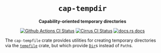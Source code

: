 <div align="center">
  <h1><code>cap-tempdir</code></h1>

  <p>
    <strong>Capability-oriented temporary directories</strong>
  </p>

  <p>
    <a href="https://github.com/sunfishcode/cap-std/actions?query=workflow%3ACI"><img src="https://github.com/sunfishcode/cap-std/workflows/CI/badge.svg" alt="Github Actions CI Status" /></a>
    <a href="https://cirrus-ci.com/github/sunfishcode/cap-std"><img src="https://api.cirrus-ci.com/github/sunfishcode/cap-std.svg" alt="Cirrus CI Status" /></a>
    <a href="https://docs.rs/cap-tempfile"><img src="https://img.shields.io/badge/docs-latest-blue.svg?style=flat-square" alt="docs.rs docs" /></a>
  </p>
</div>

The `cap-tempfile` crate provides utilities for creating temporary directories
via the [`tempfile`] crate, but which provide [`Dir`]s instead of `Path`s.

[`tempfile`]: https://crates.io/crates/tempfile
[`Dir`]: https://docs.rs/cap-std/latest/cap_std/fs/struct.Dir.html
